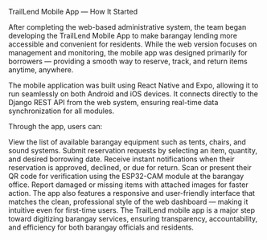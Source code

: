 TrailLend Mobile App — How It Started

After completing the web-based administrative system, the team began developing the TrailLend Mobile App to make barangay lending more accessible and convenient for residents.
While the web version focuses on management and monitoring, the mobile app was designed primarily for borrowers — providing a smooth way to reserve, track, and return items anytime, anywhere.

The mobile application was built using React Native and Expo, allowing it to run seamlessly on both Android and iOS devices.
It connects directly to the Django REST API from the web system, ensuring real-time data synchronization for all modules.

Through the app, users can:

View the list of available barangay equipment such as tents, chairs, and sound systems.
Submit reservation requests by selecting an item, quantity, and desired borrowing date.
Receive instant notifications when their reservation is approved, declined, or due for return.
Scan or present their QR code for verification using the ESP32-CAM module at the barangay office.
Report damaged or missing items with attached images for faster action.
The app also features a responsive and user-friendly interface that matches the clean, professional style of the web dashboard — making it intuitive even for first-time users.
The TrailLend mobile app is a major step toward digitizing barangay services, ensuring transparency, accountability, and efficiency for both barangay officials and residents.
